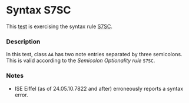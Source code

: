 # Syntax S7SC

This [test](.) is exercising the syntax rule [S7SC](../Readme.md).

### Description

In this test, class `AA` has two note entries separated by three semicolons. This is valid according to the *Semicolon Optionality rule* `S7SC`.

### Notes

* ISE Eiffel (as of 24.05.10.7822 and after) erroneously reports a syntax error.
